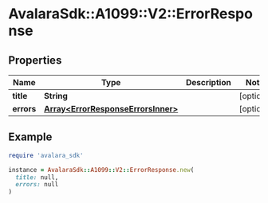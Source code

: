 # AvalaraSdk::A1099::V2::ErrorResponse

## Properties

| Name | Type | Description | Notes |
| ---- | ---- | ----------- | ----- |
| **title** | **String** |  | [optional] |
| **errors** | [**Array&lt;ErrorResponseErrorsInner&gt;**](ErrorResponseErrorsInner.md) |  | [optional] |

## Example

```ruby
require 'avalara_sdk'

instance = AvalaraSdk::A1099::V2::ErrorResponse.new(
  title: null,
  errors: null
)
```

